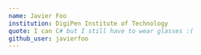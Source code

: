 ```yaml
---
name: Javier Foo
institution: DigiPen Institute of Technology
quote: I can C# but I still have to wear glasses :(
github_user: javierfoo
---
```

